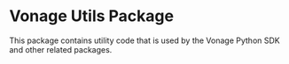 # Vonage Utils Package

This package contains utility code that is used by the Vonage Python SDK and other related packages.